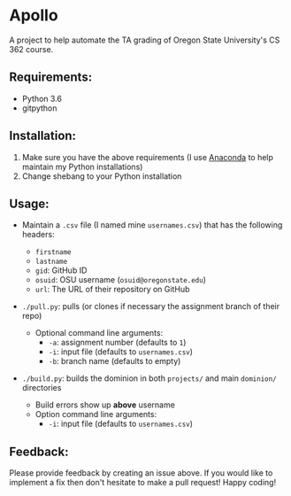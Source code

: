 # Apollo
A project to help automate the TA grading of Oregon State University's CS 362 course.

## Requirements:
- Python 3.6
- gitpython

## Installation:
1. Make sure you have the above requirements (I use [Anaconda]('https://www.anaconda.com/download/') to help maintain my Python installations)
2. Change shebang to your Python installation

## Usage:
- Maintain a `.csv` file (I named mine `usernames.csv`) that has the following headers:
	- `firstname`
	- `lastname`
	- `gid`: GitHub ID
	- `osuid`: OSU username (`osuid@oregonstate.edu`)
	- `url`: The URL of their repository on GitHub
	
- `./pull.py`: pulls (or clones if necessary the assignment branch of their repo)
	- Optional command line arguments:
		- `-a`: assignment number (defaults to `1`)
		- `-i`: input file (defaults to `usernames.csv`)
		- `-b`: branch name (defaults to empty)
- `./build.py`: builds the dominion in both `projects/` and main `dominion/` directories
	- Build errors show up **above** username
	- Option command line arguments:
		- `-i`: input file (defaults to `usernames.csv`)

## Feedback:
Please provide feedback by creating an issue above. If you would like to implement a fix then don't hesitate to make a pull request! Happy coding!